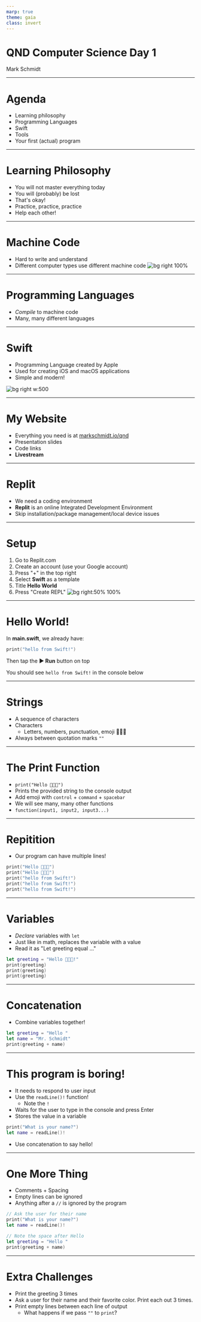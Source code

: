 ```yaml
---
marp: true
theme: gaia
class: invert
---
```


# QND Computer Science Day 1 
Mark Schmidt

---

# Agenda

- Learning philosophy
- Programming Languages
- Swift
- Tools
- Your first (actual) program

---

# Learning Philosophy

- You will not master everything today
- You will (probably) be lost
- That's okay!
- Practice, practice, practice
- Help each other!

---

# Machine Code 

- Hard to write and understand
- Different computer types use different machine code
![bg right 100%](../assets/assembly.png)

---

# Programming Languages

- *Compile* to machine code
- Many, many different languages

---

# Swift

- Programming Language created by Apple
- Used for creating iOS and macOS applications
- Simple and modern!

![bg right w:500](../assets/swift.jpeg)

--- 

# My Website

- Everything you need is at [markschmidt.io/qnd]()
- Presentation slides
- Code links
- **Livestream**

---

# Replit

- We need a coding environment
- **Replit** is an online Integrated Development Environment
- Skip installation/package management/local device issues 

---

# Setup

1. Go to Replit.com
2. Create an account (use your Google account)
3.  Press "+" in the top right
4.  Select **Swift** as a template
5.  Title **Hello World**
6.  Press "Create REPL"
![bg right:50% 100%](../assets/repl-setup.png)


---

# Hello World!

In **main.swift**, we already have:

```swift
print("hello from Swift!")
```

Then tap the **▶️ Run** button on top

You should see `hello from Swift!` in the console below

---

# Strings

- A sequence of characters
- Characters
  - Letters, numbers, punctuation, emoji 🚀🚀🚀
- Always between quotation marks `""`
---

# The Print Function

- `print("Hello 🦀🦀🦀")`
- Prints the provided string to the console output
- Add emoji with `control` + `command` + `spacebar`
- We will see many, many other functions
- `function(input1, input2, input3...)`

---

# Repitition

- Our program can have multiple lines!

```swift
print("Hello 🦀🦀🦀")
print("Hello 🦀🦀🦀")
print("hello from Swift!")
print("hello from Swift!")
print("hello from Swift!")
```

--- 
# Variables

- *Declare* variables with `let`
- Just like in math, replaces the variable with a value
- Read it as "Let greeting equal ..."

```swift
let greeting = "Hello 🦀🦀🦀!"
print(greeting)
print(greeting)
print(greeting)
```

---
# Concatenation

- Combine variables together!

```swift
let greeting = "Hello "
let name = "Mr. Schmidt"
print(greeting + name)
```
---

# This program is boring!

- It needs to respond to user input
- Use the `readLine()!` function!
  - Note the `!`
- Waits for the user to type in the console and press Enter
- Stores the value in a variable

```swift
print("What is your name?")
let name = readLine()!
```
- Use concatenation to say hello!

---

# One More Thing

- Comments + Spacing
- Empty lines can be ignored
- Anything after a `//` is ignored by the program

```swift
// Ask the user for their name
print("What is your name?")
let name = readLine()!

// Note the space after Hello
let greeting = "Hello "
print(greeting + name)
```


---

# Extra Challenges

- Print the greeting 3 times
- Ask a user for their name and their favorite color. Print each out 3 times.
- Print empty lines between each line of output
  - What happens if we pass `""` to `print`?
